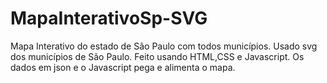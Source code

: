 # MapaInterativoSp-SVG
Mapa Interativo do estado de São Paulo com todos municípios.
Usado svg dos municípios de São Paulo.
Feito usando HTML,CSS e Javascript. Os dados em json e o Javascript pega e alimenta o mapa.

